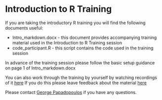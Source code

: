 # Introduction to R Training

If you are taking the introductory R training you will find the following documents useful:

* Intro_markdown.docx - this document provides accompanying training material used in the Introduction to R Training session
* code_participant.R - this script contains the code used in the training session

In advance of the training session please follow the basic setup guidance on page 1 of Intro_markdown.docx

You can also work through the training by yourself by watching recordings of it [here](https://web.microsoftstream.com/channel/aa3cda5d-99d6-4e9d-ac5e-6548dd55f52a)
If you do this please leave feedback about the material [here](https://airtable.com/shr9u2OJB2pW8Y0Af)  

Please contact [George Papadopoulos](George.papadopoulos@Justice.gov.uk) if you have any questions.
